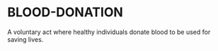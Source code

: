 # BLOOD-DONATION
A voluntary act where healthy individuals donate blood to be used for saving lives.
